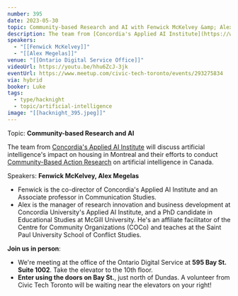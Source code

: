 ```yaml
---
number: 395
date: 2023-05-30
topic: Community-based Research and AI with Fenwick McKelvey &amp; Alex Megelas
description: The team from [Concordia's Applied AI Institute](https://www.concordia.ca/research/applied-ai-institute.html) will discuss artificial intelligence's impact on housing in Montreal and their efforts to conduct [Community-Based Action Research](https://en.wikipedia.org/wiki/Community-based_participatory_research) on artificial intelligence in Canada.
speakers:
  - "[[Fenwick McKelvey]]"
  - "[[Alex Megelas]]"
venue: "[[Ontario Digital Service Office]]"
videoUrl: https://youtu.be/hhu6ZcJ-3jk
eventUrl: https://www.meetup.com/civic-tech-toronto/events/293275834
via: hybrid
booker: Luke
tags:
  - type/hacknight
  - topic/artificial-intelligence
image: "[[hacknight_395.jpeg]]"
---
```


Topic: **Community-based Research and AI**

The team from [Concordia's Applied AI Institute](https://www.concordia.ca/research/applied-ai-institute.html) will discuss artificial intelligence's impact on housing in Montreal and their efforts to conduct [Community-Based Action Research](https://en.wikipedia.org/wiki/Community-based_participatory_research) on artificial intelligence in Canada.

Speakers: **Fenwick McKelvey, Alex Megelas**

* Fenwick is the co-director of Concordia's Applied AI Institute and an Associate professor in Communication Studies.
* Alex is the manager of research innovation and business development at Concordia University's Applied AI Institute, and a PhD candidate in Educational Studies at McGill University. He's an affiliate facilitator of the Centre for Community Organizations (COCo) and teaches at the Saint Paul University School of Conflict Studies.

**Join us in person**:

* We're meeting at the office of the Ontario Digital Service at **595 Bay St. Suite 1002**. Take the elevator to the 10th floor.
* **Enter using the doors on Bay St.**, just north of Dundas. A volunteer from Civic Tech Toronto will be waiting near the elevators on your right!
